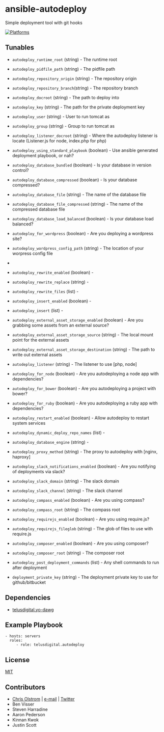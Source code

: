 # ansible-autodeploy

Simple deployment tool with git hooks 

[![Platforms](http://img.shields.io/badge/platforms-ubuntu-lightgrey.svg?style=flat)](#)

Tunables
--------
* `autodeploy_runtime_root` (string) - The runtime root
* `autodeploy_pidfile_path` (string) - The pidfile path

* `autodeploy_repository_origin` (string) - The repository origin
* `autodeploy_repository_branch`(string) - The repository branch
* `autodeploy_docroot` (string) - The path to deploy into
* `autodeploy_key` (string) - The path for the private deployment key

* `autodeploy_user` (string) - User to run tomcat as
* `autodeploy_group` (string) - Group to run tomcat as 

* `autodeploy_listener_docroot` (string) - Where the autodeploy listener is locate (Listener.js for node, index.php for php)

* `autodeploy_using_standard_playbook` (boolean) - Use ansible generated deployment playbook, or nah?

* `autodeploy_database_bundled` (boolean) - Is your database in version control?
* `autodeploy_database_compressed` (boolean) - Is your database compressed?
* `autodeploy_database_file` (string) - The name of the database file
* `autodeploy_database_file_compressed` (string) - The name of the compressed database file
* `autodeploy_database_load_balanced` (boolean) - Is your database load balanced?

* `autodeploy_for_wordpress` (boolean) - Are you deploying a wordpress site?
* `autodeploy_wordpress_config_path` (string) - The location of your worpress config file
* 
* `autodeploy_rewrite_enabled` (boolean) - 
* `autodeploy_rewrite_replace` (string) -
* `autodeploy_rewrite_files` (list) -
 
* `autodeploy_insert_enabled` (boolean) - 
* `autodeploy_insert` (list) -

* `autodeploy_external_asset_storage_enabled` (boolean) - Are you grabbing some assets from an external source?
* `autodeploy_external_asset_storage_source` (string) - The local mount point for the external assets 
* `autodeploy_external_asset_storage_destination` (string) - The path to write out external assets

* `autodeploy_listener` (string) - The listener to use [php, node]

* `autodeploy_for_node` (boolean) - Are you autodeploying a node app with dependencies? 
* `autodeploy_for_bower` (boolean) - Are you autodeploying a project with bower? 
* `autodeploy_for_ruby` (boolean) - Are you autodeploying a ruby app with dependencies? 
* `autodeploy_restart_enabled` (boolean) - Allow autodeploy to restart system services

* `autodeploy_dynamic_deploy_repo_names` (list) - 

* `autodeploy_database_engine` (string) - 

* `autodeploy_proxy_method` (string) - The proxy to autodeploy with [nginx, haproxy]

* `autodeploy_slack_notifications_enabled` (boolean) - Are you notifying of deployments via slack?
* `autodeploy_slack_domain` (string) - The slack domain
* `autodeploy_slack_channel` (string) - The slack channel

* `autodeploy_compass_enabled` (boolean) - Are you using compass?
* `autodeploy_compass_root` (string) - The compass root
* `autodeploy_requirejs_enabled` (boolean) - Are you using require.js?
* `autodeploy_requirejs_fileglob` (string) - The glob of files to use with require.js
* `autodeploy_composer_enabled` (boolean) - Are you using composer?
* `autodeploy_composer_root` (string) - The composer root

* `autodeploy_post_deployment_commands` (list) - Any shell commands to run after deployment
* `deployment_private_key` (string) - The deployment private key to use for github/bitbucket

Dependencies
------------
* [telusdigital.yo-dawg](https://github.com/telusdigital/ansible-ansible/)

Example Playbook
----------------
    - hosts: servers
      roles:
         - role: telusdigital.autodeploy

License
-------
[MIT](https://tldrlegal.com/license/mit-license)

Contributors
------------
* [Chris Olstrom](https://colstrom.github.io/) | [e-mail](mailto:chris@olstrom.com) | [Twitter](https://twitter.com/ChrisOlstrom)
* Ben Visser
* Steven Harradine
* Aaron Pederson
* Kinnan Kwok
* Justin Scott
